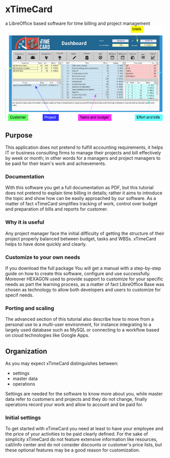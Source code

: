 
# xTimeCard
a LibreOffice based software for time billing and project management
![dashboard](Manual/xTimeCard_files/pasted_image.png)

## Purpose
This application does not pretend to fulfill accounting requirements, it helps IT or business consulting firms to manage their projects and bill effectively by week or month; in other words for a managers and project managers to be paid for their team's work and achievements.

### Documentation
With this software you get a full documentation as PDF, but this tutorial does not pretend to explain time billing in details; rather it aims to introduce the topic and show how can be easily approached by our software.  As a matter of fact xTimeCard simplifies tracking of work, control over budget and preparation of bills and reports for customer. 

### Why it is useful
Any project manager face the initial difficulty of getting the structure of their project properly balanced between budget, tasks and WBSs. xTimeCard helps to have done quickly and clearly.

### Customize to your own needs
If you download the full package You will get a manual with a step-by-step guide on how to create this software, configure and use successfully. Moreover HEXAGON used to provide support to customize for your specific needs as part the learning process, as a matter of fact LibreOffice Base was chosen as technology to allow both developers and users to customize for specif needs. 

### Porting and scaling
The advanced section of this tutorial also describe how to move from a personal use to a multi-user environment, for instance integrating to a largely used database such as MySQL or connecting to a workflow based on cloud technologies like Google Apps.

## Organization
As you may expect xTimeCard distinguishes between:
 - settings
 - master data
- operations

Settings are needed for the software to know more about you, while master data refer to customers and projects and they do not change, finally operations record your work and allow to account and be paid for.


### Initial settings
To get started with xTimeCard you need at least to have your employee and the price of your activities to be paid clearly defined. For the sake of simplicity xTimeCard do not feature extensive information like resources, call/info center and do not consider discounts or customer's price lists, but these optional features may be a good reason for customization.
